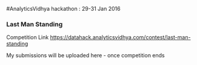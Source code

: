 #AnalyticsVidhya hackathon : 29-31 Jan 2016
### Last Man Standing

Competition Link
https://datahack.analyticsvidhya.com/contest/last-man-standing

My submissions will be uploaded here - once competition ends
